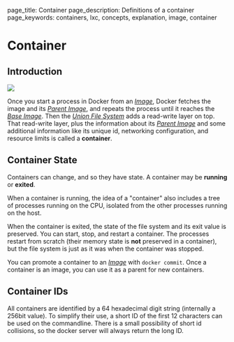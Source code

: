 page_title: Container
page_description: Definitions of a container
page_keywords: containers, lxc, concepts, explanation, image, container

# Container

## Introduction

![](../../static_files/docker-filesystems-busyboxrw.png)

Once you start a process in Docker from an [*Image*](image.md), Docker fetches
the image and its [*Parent Image*](image.md), and repeats the process until it
reaches the [*Base Image*](image.md/#base-image-def). Then the
[*Union File System*](layer.md) adds a read-write layer on top. That read-write
layer, plus the information about its [*Parent Image*](image.md) and some
additional information like its unique id, networking configuration, and
resource limits is called a **container**.

## Container State

Containers can change, and so they have state. A container may be **running** or
**exited**.

When a container is running, the idea of a "container" also includes a
tree of processes running on the CPU, isolated from the other processes
running on the host.

When the container is exited, the state of the file system and its exit
value is preserved. You can start, stop, and restart a container. The
processes restart from scratch (their memory state is **not** preserved
in a container), but the file system is just as it was when the
container was stopped.

You can promote a container to an [*Image*](image.md) with `docker commit`.
Once a container is an image, you can use it as a parent for new containers.

## Container IDs

All containers are identified by a 64 hexadecimal digit string
(internally a 256bit value). To simplify their use, a short ID of the
first 12 characters can be used on the commandline. There is a small
possibility of short id collisions, so the docker server will always
return the long ID.
